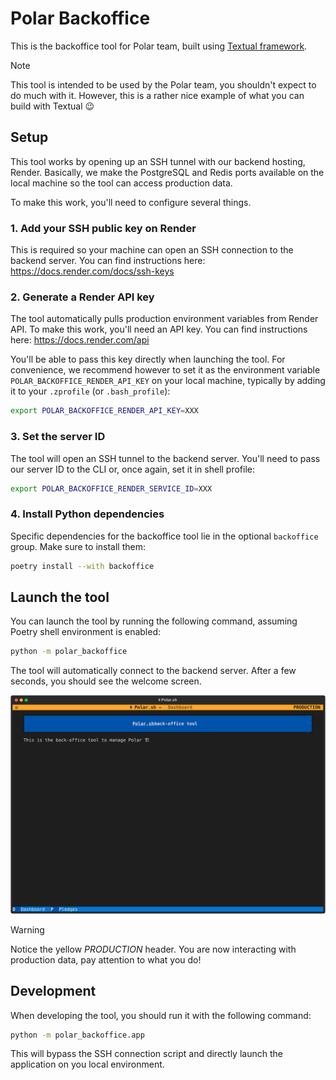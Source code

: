# Polar Backoffice

This is the backoffice tool for Polar team, built using [Textual framework](https://textual.textualize.io/).

> [!NOTE]
> This tool is intended to be used by the Polar team, you shouldn't expect to do much with it.
> However, this is a rather nice example of what you can build with Textual 😉

## Setup

This tool works by opening up an SSH tunnel with our backend hosting, Render. Basically, we make the PostgreSQL and Redis ports available on the local machine so the tool can access production data.

To make this work, you'll need to configure several things.

### 1. Add your SSH public key on Render

This is required so your machine can open an SSH connection to the backend server. You can find instructions here: https://docs.render.com/docs/ssh-keys

### 2. Generate a Render API key

The tool automatically pulls production environment variables from Render API. To make this work, you'll need an API key. You can find instructions here: https://docs.render.com/api

You'll be able to pass this key directly when launching the tool. For convenience, we recommend however to set it as the environment variable `POLAR_BACKOFFICE_RENDER_API_KEY` on your local machine, typically by adding it to your `.zprofile` (or `.bash_profile`):

```sh
export POLAR_BACKOFFICE_RENDER_API_KEY=XXX
```

### 3. Set the server ID

The tool will open an SSH tunnel to the backend server. You'll need to pass our server ID to the CLI or, once again, set it in shell profile:

```sh
export POLAR_BACKOFFICE_RENDER_SERVICE_ID=XXX
```

### 4. Install Python dependencies

Specific dependencies for the backoffice tool lie in the optional `backoffice` group. Make sure to install them:

```sh
poetry install --with backoffice
```

## Launch the tool

You can launch the tool by running the following command, assuming Poetry shell environment is enabled:

```sh
python -m polar_backoffice
```

The tool will automatically connect to the backend server. After a few seconds, you should see the welcome screen.

![](./dashboard.svg)

> [!WARNING]
> Notice the yellow *PRODUCTION* header. You are now interacting with production data, pay attention to what you do!

## Development

When developing the tool, you should run it with the following command:

```sh
python -m polar_backoffice.app
```

This will bypass the SSH connection script and directly launch the application on you local environment.
